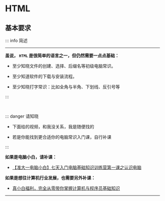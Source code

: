 # HTML


## 基本要求

::: info  <Badge type='info'>简述</Badge>

---

**虽说， `HTML` 是很简单的语言之一，但仍然需要一点点基础：**  

- 至少知晓文件的创建、选择、后缀名等初级电脑常识。

- 至少知道软件的下载与安装流程。

- 至少知晓打字常识：比如全角与半角、下划线、反引号等

:::

<br>

::: danger  <Badge type='warning'>请知晓</Badge>

- 下面给的视频，和我没关系，我是随便找的

- 若是你能找到更合适你的电脑常识入门课，自行补课

:::

**如果是电脑小白，请补课：**

- [【准大一电脑小白】七天入门电脑基础知识训练营第一课之认识电脑](https://www.bilibili.com/video/BV1mN411h7md/?spm_id_from=333.788&vd_source=e69282b186363aa56c436669fa5b11e8)


**如果是想往计算机行业发展，也需要另外补课：**

- [真小白福利，完全从零带你掌握计算机与程序员基础知识](https://www.bilibili.com/video/BV1YA411871j/?p=4&spm_id_from=pageDriver&vd_source=e69282b186363aa56c436669fa5b11e8)

---



